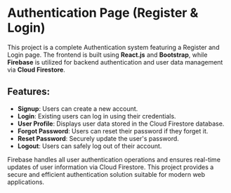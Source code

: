 
# Authentication Page (Register & Login)

This project is a complete Authentication system featuring a Register and Login page. The frontend is built using **React.js** and **Bootstrap**, while **Firebase** is utilized for backend authentication and user data management via **Cloud Firestore**.

## Features:

- **Signup**: Users can create a new account.
- **Login**: Existing users can log in using their credentials.
- **User Profile**: Displays user data stored in the Cloud Firestore database.
- **Forgot Password**: Users can reset their password if they forget it.
- **Reset Password**: Securely update the user's password.
- **Logout**: Users can safely log out of their account.

Firebase handles all user authentication operations and ensures real-time updates of user information via Cloud Firestore. This project provides a secure and efficient authentication solution suitable for modern web applications.
